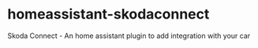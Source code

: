 # homeassistant-skodaconnect
Skoda Connect - An home assistant plugin to add integration with your car
